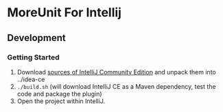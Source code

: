 # MoreUnit For Intellij

## Development
### Getting Started

1. Download [sources of IntelliJ Community Edition](#TODO-link) and unpack them into ../idea-ce
2. `./build.sh` (will download IntelliJ CE as a Maven dependency, test the code and package the plugin)
3. Open the project within IntelliJ.

